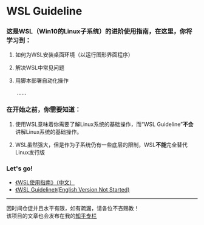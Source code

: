 
# WSL Guideline 

### 这是WSL（Win10的Linux子系统）的进阶使用指南，在这里，你将学习到：  

1. 如何为WSL安装桌面环境（以运行图形界面程序）  

2. 解决WSL中常见问题

3. 用脚本部署自动化操作

&emsp;&emsp;......

### 在开始之前，你需要知道：

1. 使用WSL意味着你需要了解Linux系统的基础操作，而“WSL Guideline”**不会**讲解Linux系统的基础操作。

2. WSL虽然强大，但是作为子系统仍有一些底层的限制，WSL**不能**完全替代Linux发行版

### Let's go!

* [《WSL使用指南》（中文）][1]  
* [《WSL Guideline》(English Version Not Started)][2]


[1]:./WSL-Guideline/中文/00-项目愿景.md

[2]:./WSL-Guideline/English/00-About.md

---

因时间仓促并且水平有限，如有疏漏，请各位不吝赐教！  
该项目的文章也会发布在我的[知乎专栏](https://zhuanlan.zhihu.com/WindowsSubsystemForLinux)